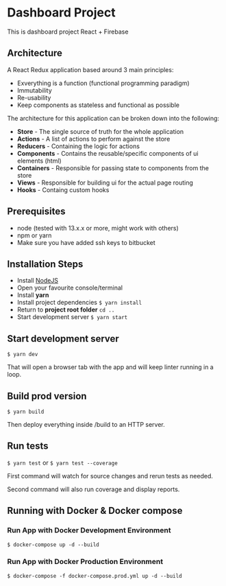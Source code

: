 # Dashboard Project

This is dashboard project React + Firebase

## Architecture

A React Redux application based around 3 main principles:

* Exverything is a function (functional programming paradigm)
* Immutability
* Re-usability
* Keep components as stateless and functional as possible

The architecture for this application can be broken down into the following:

* __Store__ - The single source of truth for the whole application
* __Actions__ - A list of actions to perform against the store
* __Reducers__ - Containing the logic for actions
* __Components__ - Contains the reusable/specific components of ui elements (html)
* __Containers__ - Responsible for passing state to components from the store
* __Views__ - Responsible for building ui for the actual page routing
* __Hooks__ - Containg custom hooks

## Prerequisites

* node (tested with 13.x.x or more, might work with others)
* npm or yarn
* Make sure you have added ssh keys to bitbucket

## Installation Steps

* Install [NodeJS](https://nodejs.org/en/)
* Open your favourite console/terminal
* Install __yarn__ 
* Install project dependencies `$ yarn install`
* Return to __project root folder__ `cd ..`
* Start development server `$ yarn start`

## Start development server

`$ yarn dev`

That will open a browser tab with the app and will keep linter running in a loop.

## Build prod version

`$ yarn build`

Then deploy everything inside /build to an HTTP server.

## Run tests

`$ yarn test` or `$ yarn test --coverage`

First command will watch for source changes and rerun tests as needed.

Second command will also run coverage and display reports.

## Running with Docker & Docker compose

### Run App with Docker Development Environment

```
$ docker-compose up -d --build
```

### Run App with Docker Production Environment

```
$ docker-compose -f docker-compose.prod.yml up -d --build
```